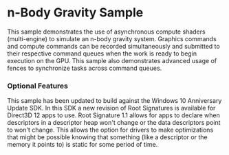 # n-Body Gravity Sample
This sample demonstrates the use of asynchronous compute shaders (multi-engine) to simulate an n-body gravity system. Graphics commands and compute commands can be recorded simultaneously and submitted to their respective command queues when the work is ready to begin execution on the GPU. This sample also demonstrates advanced usage of fences to synchronize tasks across command queues.

### Optional Features
This sample has been updated to build against the Windows 10 Anniversary Update SDK. In this SDK a new revision of Root Signatures is available for Direct3D 12 apps to use. Root Signature 1.1 allows for apps to declare when descriptors in a descriptor heap won't change or the data descriptors point to won't change.  This allows the option for drivers to make optimizations that might be possible knowing that something (like a descriptor or the memory it points to) is static for some period of time.
